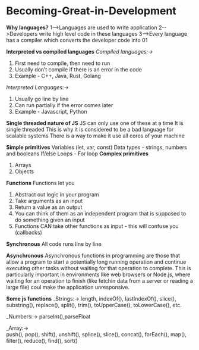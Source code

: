 # Becoming-Great-in-Development

  **Why languages?**
1-->Languages are used to write application
2-->Developers write high level code in these languages
3-->Every language has a compiler which converts the developer code into 01

  **Interpreted vs compiled languages**
_Compiled languages:->_
1. First need to compile, then need to run 
2. Usually don’t compile if there is 
an error in the code 
3. Example - C++, Java, Rust, Golang
   
 _Interpreted Languages:->_
1. Usually go line by line 
2. Can run partially if the error comes later 
3. Example - Javascript, Python

  **Single threaded nature of JS**
JS can only use one of these at a time 
It is single threaded
This is why it is considered to be a bad language for 
scalable systems 
There is a way to make it use all cores of your machine


  **Simple primitives**
Variables (let, var, const) 
Data types - strings, numbers and booleans 
If/else 
Loops - For loop
  **Complex primitives**
1. Arrays 
2. Objects

  **Functions**
Functions let you 
1. Abstract out logic in your program 
2. Take arguments as an input 
3. Return a value as an output 
4. You can think of them as an independent program that is supposed to do something 
 given an input 
5. Functions CAN take other functions as input - this will confuse you (callbacks)

  **Synchronous**
All code runs line by line

  **Asynchronous**
Asynchronous functions in programming are those 
that allow a program to start a potentially long running operation and continue executing other 
tasks without waiting for that operation to 
complete. This is particularly important in 
environments like web browsers or Node.js, where 
waiting for an operation to finish (like fetchin
data from a server or reading a large file) coul
make the application unresponsive.
   

   **Some js functions**
_Strings:-> 
length, indexOf(), lastIndexOf(), slice(), substring(), replace(),
split(), trim(), toUpperCase(), toLowerCase(), etc.

_Numbers:->
parseInt(),parseFloat    

_Array:->   
push(), pop(), shift(), unshift(), splice(), slice(),
concat(), forEach(), map(), filter(), reduce(), find(), sort()

   





